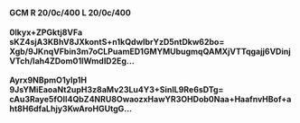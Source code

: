 #### GCM R 20/0c/400 L 20/0c/400
**0lkyx+ZPGktj8VFa**<br/>**sKZ4sjA3KBhV8JXkontS+n1kQdwIbrYzD5ntDkw62bo=**<br/>**Xgb/9JKnqVFbin3m7oCLPuamED1GMYMUbugmqQAMXjVTTqgajj6VDinjVTch/lah4ZDom01lWmdID2Eg...**<br/><br/>
**Ayrx9NBpmO1yIp1H**<br/>**9JsYMiEaoaNt2upH3z8aMv23Lu4Y3+SinlL9Re6sDTg=**<br/>**cAu3Raye5fOII4QbZ4NRU8OwaozxHawYR3OHDob0Naa+HaafnvHBof+aht8H6dfaLhjy3KwAroHGUtgG...**